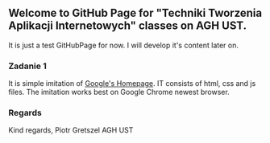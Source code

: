 ## Welcome to GitHub Page for "Techniki Tworzenia Aplikacji Internetowych" classes on AGH UST.

It is just a test GitHubPage for now. I will develop it's content later on. 

### Zadanie 1

It is simple imitation of [Google's Homepage](https://www.google.com "Google's Homepage"). IT consists of html, css and js files. The imitation works best on Google Chrome newest browser.

### Regards

Kind regards,
Piotr Gretszel
AGH UST
